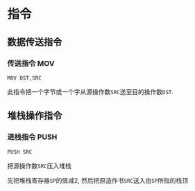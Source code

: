 # 指令

## 数据传送指令

### 传送指令 MOV

```assembly
MOV DST,SRC
```

此指令把一个字节或一个字从源操作数`SRC`送至目的操作数`DST`.

## 堆栈操作指令

### 进栈指令 PUSH

```assembly
PUSH SRC
```

把源操作数`SRC`压入堆栈

先把堆栈寄存器`SP`的值减2, 然后把原造作书`SRC`送入由`SP`所指的栈顶